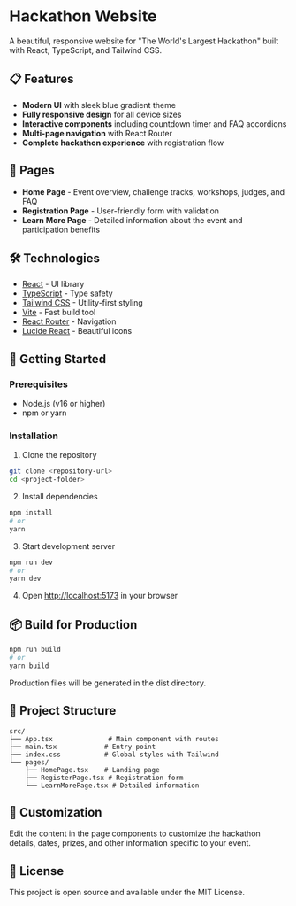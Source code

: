 # Hackathon Website

A beautiful, responsive website for "The World's Largest Hackathon" built with React, TypeScript, and Tailwind CSS.

## 📋 Features

- **Modern UI** with sleek blue gradient theme
- **Fully responsive design** for all device sizes
- **Interactive components** including countdown timer and FAQ accordions
- **Multi-page navigation** with React Router
- **Complete hackathon experience** with registration flow

## 📱 Pages

- **Home Page** - Event overview, challenge tracks, workshops, judges, and FAQ
- **Registration Page** - User-friendly form with validation
- **Learn More Page** - Detailed information about the event and participation benefits

## 🛠️ Technologies

- [React](https://reactjs.org/) - UI library
- [TypeScript](https://www.typescriptlang.org/) - Type safety
- [Tailwind CSS](https://tailwindcss.com/) - Utility-first styling
- [Vite](https://vitejs.dev/) - Fast build tool
- [React Router](https://reactrouter.com/) - Navigation
- [Lucide React](https://lucide.dev/) - Beautiful icons

## 🚀 Getting Started

### Prerequisites

- Node.js (v16 or higher)
- npm or yarn

### Installation

1. Clone the repository
```bash
git clone <repository-url>
cd <project-folder>
```

2. Install dependencies
```bash
npm install
# or
yarn
```

3. Start development server
```bash
npm run dev
# or
yarn dev
```

4. Open [http://localhost:5173](http://localhost:5173) in your browser

## 📦 Build for Production

```bash
npm run build
# or
yarn build
```

Production files will be generated in the dist directory.

## 📝 Project Structure

```
src/
├── App.tsx              # Main component with routes
├── main.tsx            # Entry point
├── index.css           # Global styles with Tailwind
└── pages/
    ├── HomePage.tsx    # Landing page
    ├── RegisterPage.tsx # Registration form
    └── LearnMorePage.tsx # Detailed information
```

## 🔧 Customization

Edit the content in the page components to customize the hackathon details, dates, prizes, and other information specific to your event.

## 📄 License

This project is open source and available under the MIT License.
